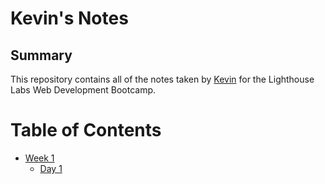 # Kevin's Notes

## Summary 

This repository contains all of the notes taken by [Kevin](https://github.com/KevinDaKevoo) for the Lighthouse Labs Web Development Bootcamp.

# Table of Contents
* [Week 1](/Week_1)
  * [Day 1](/Week_1/Day_1)
